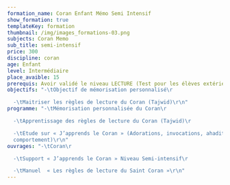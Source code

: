 ```yaml
---
formation_name: Coran Enfant Mémo Semi Intensif
show_formation: true
templateKey: formation
thumbnail: /img/images_formations-03.png
subjects: Coran Memo
sub_title: semi-intensif
price: 300
discipline: coran
age: Enfant
level: Intermédiaire
place_avaible: 15
prerequis: Avoir validé le niveau LECTURE (Test pour les élèves extérieur)
objectifs: "-\tObjectif de mémorisation personnalisé\r

  -\tMaitriser les règles de lecture du Coran (Tajwid)\r\n"
programme: "-\tMémorisation personnalisée du Coran\r

  -\tApprentissage des règles de lecture du Coran (Tajwid)\r

  -\tEtude sur « J’apprends le Coran » (Adorations, invocations, ahadith,
  comportement)\r\n"
ouvrages: "-\tCoran\r

  -\tSupport « J’apprends le Coran » Niveau Semi-intensif\r

  -\tManuel  « Les règles de lecture du Saint Coran »\r\n"
---
```

